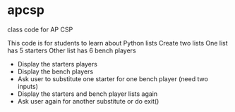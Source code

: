 # apcsp
class code for AP CSP 

This code is for students to learn about Python lists
Create two lists
One list has 5 starters
Other list has 6 bench players
- Display the starters players
- Display the bench players
- Ask user to substitute one starter for one bench player (need two inputs)
- Display the starters and bench player lists again
- Ask user again for another substitute or do exit()
